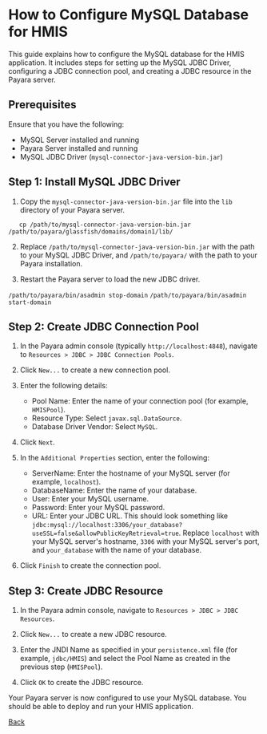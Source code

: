 # How to Configure MySQL Database for HMIS

This guide explains how to configure the MySQL database for the HMIS application. It includes steps for setting up the MySQL JDBC Driver, configuring a JDBC connection pool, and creating a JDBC resource in the Payara server.

## Prerequisites

Ensure that you have the following:

- MySQL Server installed and running
- Payara Server installed and running
- MySQL JDBC Driver (`mysql-connector-java-version-bin.jar`)

## Step 1: Install MySQL JDBC Driver

1. Copy the `mysql-connector-java-version-bin.jar` file into the `lib` directory of your Payara server.


`   cp /path/to/mysql-connector-java-version-bin.jar /path/to/payara/glassfish/domains/domain1/lib/`


2. Replace `/path/to/mysql-connector-java-version-bin.jar` with the path to your MySQL JDBC Driver, and `/path/to/payara/` with the path to your Payara installation.

3. Restart the Payara server to load the new JDBC driver.


`/path/to/payara/bin/asadmin stop-domain`
`/path/to/payara/bin/asadmin start-domain`


## Step 2: Create JDBC Connection Pool

1. In the Payara admin console (typically `http://localhost:4848`), navigate to `Resources > JDBC > JDBC Connection Pools`.

2. Click `New...` to create a new connection pool.

3. Enter the following details:

   - Pool Name: Enter the name of your connection pool (for example, `HMISPool`).
   - Resource Type: Select `javax.sql.DataSource`.
   - Database Driver Vendor: Select `MySQL`.

4. Click `Next`.

5. In the `Additional Properties` section, enter the following:

   - ServerName: Enter the hostname of your MySQL server (for example, `localhost`).
   - DatabaseName: Enter the name of your database.
   - User: Enter your MySQL username.
   - Password: Enter your MySQL password.
   - URL: Enter your JDBC URL. This should look something like `jdbc:mysql://localhost:3306/your_database?useSSL=false&allowPublicKeyRetrieval=true`. Replace `localhost` with your MySQL server's hostname, `3306` with your MySQL server's port, and `your_database` with the name of your database.

6. Click `Finish` to create the connection pool.

## Step 3: Create JDBC Resource

1. In the Payara admin console, navigate to `Resources > JDBC > JDBC Resources`.

2. Click `New...` to create a new JDBC resource.

3. Enter the JNDI Name as specified in your `persistence.xml` file (for example, `jdbc/HMIS`) and select the Pool Name as created in the previous step (`HMISPool`).

4. Click `OK` to create the JDBC resource.

Your Payara server is now configured to use your MySQL database. You should be able to deploy and run your HMIS application.

[Back](https://github.com/hmislk/hmis/wiki)
